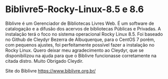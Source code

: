 # Biblivre5-Rocky-Linux-8.5 e 8.6

Biblivre é um Gerenciador de Bibliotecas Livres Web. É um software de catalogação e a difusão dos acervos de bibliotecas Públicas e Privadas. 
A instalação terá o foco no sistema operacional Rocky Linux 8.5. Foi baseado no Github de Cleydyr Bezerra de Albuquerque, para o CentOS 7 porém, com pequenos ajustes, foi perfeitamente possível fazer a instalação no Rocky Linux. Quero deixar meu agradecimento ao Cleydyr, que se disponibilizou na ajuda para que o Biblivre funcionasse corretamente na citada distro. Muito Obrigado Cleydir. 

Site do Biblivre
https://www.biblivre.org.br/
